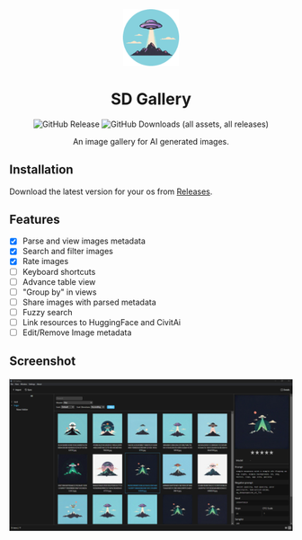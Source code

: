 <div style="text-align: center">

<img alt="icon" src="https://raw.githubusercontent.com/amiralitaheri/sd-gallery/master/src/public/icons/icon.png" width=20% height=20%>

# SD Gallery

![GitHub Release](https://img.shields.io/github/v/release/amiralitaheri/sd-gallery)
![GitHub Downloads (all assets, all releases)](https://img.shields.io/github/downloads/amiralitaheri/sd-gallery/total)

An image gallery for AI generated images.

</div>



## Installation
Download the latest version for your os from [Releases](https://github.com/amiralitaheri/sd-gallery/releases/latest).

## Features
- [x] Parse and view images metadata
- [x] Search and filter images
- [x] Rate images
- [ ] Keyboard shortcuts 
- [ ] Advance table view
- [ ] "Group by" in views
- [ ] Share images with parsed metadata
- [ ] Fuzzy search
- [ ] Link resources to HuggingFace and CivitAi
- [ ] Edit/Remove Image metadata

## Screenshot
![screenshot](screenshots/1.png)